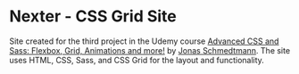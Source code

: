 # Nexter - CSS Grid Site

Site created for the third project in the Udemy course [Advanced CSS and Sass: Flexbox, Grid, Animations and more!](https://www.udemy.com/advanced-css-and-sass) by [Jonas Schmedtmann](http://jonas.io/). The site uses HTML, CSS, Sass, and CSS Grid for the layout and functionality.
